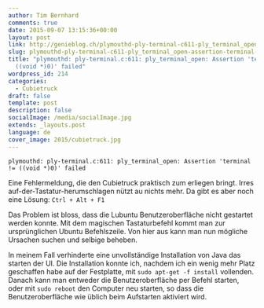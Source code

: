 ```yaml
---
author: Tim Bernhard
comments: true
date: 2015-09-07 13:15:36+00:00
layout: post
link: http://genieblog.ch/plymouthd-ply-terminal-c611-ply_terminal_open-assertion-terminal-void-0-failed/
slug: plymouthd-ply-terminal-c611-ply_terminal_open-assertion-terminal-void-0-failed
title: "plymouthd: ply-terminal.c:611: ply_terminal_open: Assertion 'terminal !=
  ((void *)0)' failed"
wordpress_id: 214
categories:
  - Cubietruck
draft: false
template: post
description: false
socialImage: /media/socialImage.jpg
extends: _layouts.post
language: de
cover_image: 2015/cubietruck.jpg
---
```


`plymouthd: ply-terminal.c:611: ply_terminal_open: Assertion 'terminal != ((void *)0)' failed`

Eine Fehlermeldung, die den Cubietruck praktisch zum erliegen bringt.
Irres auf-der-Tastatur-herumschlagen nützt au nichts mehr.
Da gibt es aber noch eine Lösung: `Ctrl + Alt + F1`

Das Problem ist bloss, dass die Lubuntu Benutzeroberfläche nicht gestartet werden konnte.
Mit dem magischen Tastaturbefehl kommt man zur ursprünglichen Ubuntu Befehlszeile.
Von hier aus kann man nun mögliche Ursachen suchen und selbige beheben.

In meinem Fall verhinderte eine unvollständige Installation von Java das starten der UI.
Die Installation konnte ich, nachdem ich ein wenig mehr Platz geschaffen habe auf der Festplatte, mit `sudo apt-get -f install` vollenden.
Danach kann man entweder die Benutzeroberfläche per Befehl starten, oder mit `sudo reboot` den Computer neu starten, so dass die Benutzeroberfläche wie üblich beim Aufstarten aktiviert wird.
